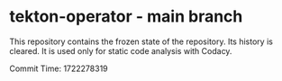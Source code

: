 # tekton-operator - main branch

This repository contains the frozen state of the repository.
Its history is cleared. It is used only for static code
analysis with Codacy.

Commit Time: 1722278319